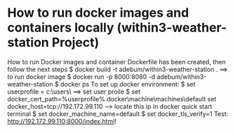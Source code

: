 # How to run docker images and containers locally (within3-weather-station Project)
How to run Docker images and container 
Dockerfile has been created, then follow the next steps
$ docker build -t adebum/within3-weather-station .  ==> to run docker image
$ docker run -p 8000:8080 -d adebum/within3-weather-station 
$ docker ps
To set up docker environment:
$ set userprofile = c:\users\  ==> set user proile 
$ set docker_cert_path=%userprofile%\.docker\machine\machines\default
set docker_host=tcp://192.172.99.110 --> locate this ip in docker quick start terminal
$ set docker_machine_name=default
$ set docker_tls_verify=1
Test: http://192.172.99.110:8000/index.html! 

